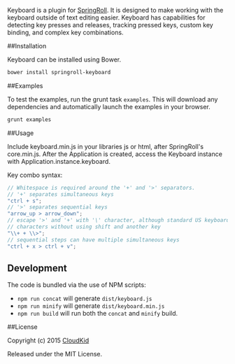 Keyboard is a plugin for [SpringRoll](http://github.com/SpringRoll/SpringRoll). It is designed to make working with the keyboard outside of text editing easier. Keyboard has capabilities for detecting key presses and releases, tracking pressed keys, custom key binding, and complex key combinations.

##Installation

Keyboard can be installed using Bower.

```bash
bower install springroll-keyboard
```

##Examples

To test the examples, run the grunt task `examples`. This will download any dependencies and automatically launch the examples in your browser.

```bash
grunt examples
```

##Usage

Include keyboard.min.js in your libraries js or html, after SpringRoll's core.min.js.
After the Application is created, access the Keyboard instance with Application.instance.keyboard.

Key combo syntax:

```javascript
// Whitespace is required around the '+' and '>' separators.
// '+' separates simultaneous keys
"ctrl + s";
// '>' separates sequential keys
"arrow_up > arrow_down";
// escape '>' and '+' with '\' character, although standard US keyboards don't have those
// characters without using shift and another key
"\\+ + \\>";
// sequential steps can have multiple simultaneous keys
"ctrl + x > ctrl + v";
```

## Development
The code is bundled via the use of NPM scripts:

* `npm run concat` will generate `dist/keyboard.js`
* `npm run minify` will generate `dist/keyboard.min.js`
* `npm run build` will run both the `concat` and `minify` build.

##License

Copyright (c) 2015 [CloudKid](http://github.com/cloudkidstudio)

Released under the MIT License.
